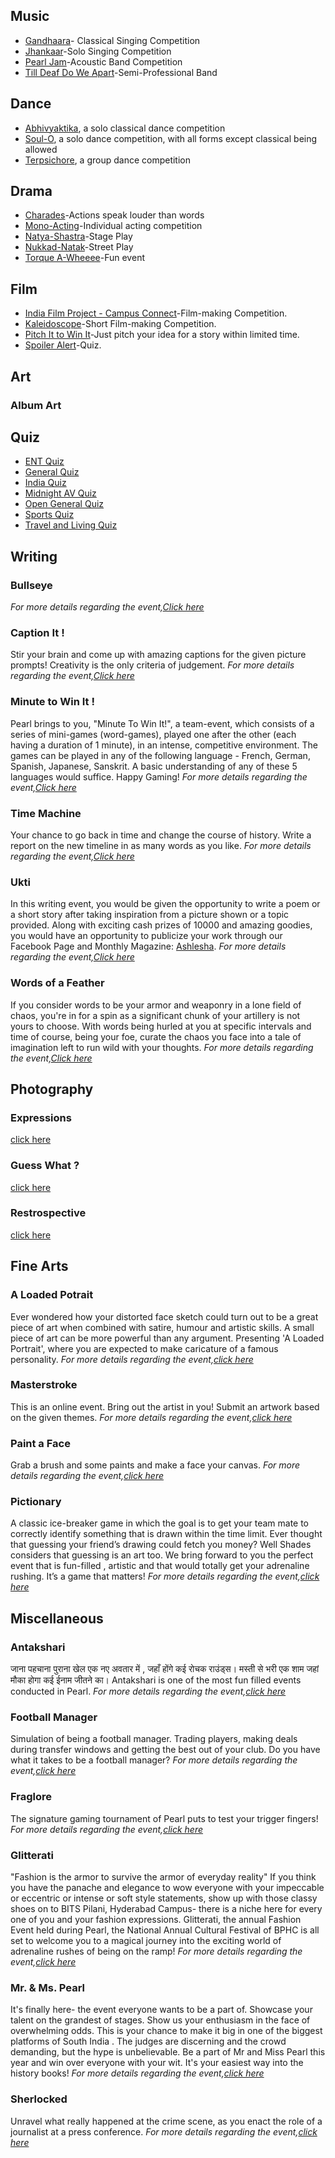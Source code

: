 <!-- TITLE: List Of Pearl Events -->
<!-- SUBTITLE: List of Pearl events, sorted by genre. -->

## Music
- [Gandhaara](/fests/pearl/events/gandhaara)- Classical Singing Competition
- [Jhankaar](/fests/pearl/events/jhankaar)-Solo Singing Competition
- [Pearl Jam](/fests/pearl/events/pearljam)-Acoustic Band Competition
- [Till Deaf Do We Apart](/fests/pearl/events/tddwa)-Semi-Professional Band 

## Dance
- [Abhivyaktika](/fests/pearl/events/abhivyakti), a solo classical dance competition
- [Soul-O](/fests/pearl/events/soulo), a solo dance competition, with all forms except classical being allowed
- [Terpsichore](/fests/pearl/events/terpsichore), a group dance competition
## Drama
* [Charades](/fests/pearl/events/char)-Actions speak louder than words
* [Mono-Acting](/fests/pearl/events/monoa)-Individual acting competition
* [Natya-Shastra](/fests/pearl/events/natsha)-Stage Play
* [Nukkad-Natak](/fests/pearl/events/nukkanat)-Street Play
* [Torque A-Wheeee](/fests/pearl/events/torqueawheeee)-Fun event
## Film
* [India Film Project - Campus Connect](/fests/pearl/events/filmproject)-Film-making Competition.
* [Kaleidoscope](/fests/pearl/events/kaleidoscope)-Short Film-making Competition.
* [Pitch It to Win It](/fests/pearl/events/pitchit)-Just pitch your idea for a story within limited time.
* [Spoiler Alert](/fests/pearl/events/spoilera)-Quiz.

## Art
### Album Art

## Quiz
* [ENT Quiz](/fests/pearl/events/entq)
* [General Quiz](/fests/pearl/events/genq)
* [India Quiz](/fests/pearl/events/indq)
* [Midnight AV Quiz](/fests/pearl/events/midavq)
* [Open General Quiz](/fests/pearl/events/opgenq)
* [Sports Quiz](/fests/pearl/events/spoq)
* [Travel and Living Quiz](/fests/pearl/events/tlq)
## Writing
### Bullseye

*For more details regarding the event,[Click here](/fests/pearl/events/bullseye)*
### Caption It !
Stir your brain and come up with amazing captions for the given picture prompts! Creativity is the only criteria of judgement. 
*For more details regarding the event,[Click here](/fests/pearl/events/captionit)*
### Minute to Win It !
Pearl brings to you, "Minute To Win It!", a team-event, which consists of a series of mini-games (word-games), played one after the other (each having a duration of 1 minute), in an intense, competitive environment. The games can be played in any of the following language - French, German, Spanish, Japanese, Sanskrit. A basic understanding of any of these 5 languages would suffice.
Happy Gaming!
*For more details regarding the event,[Click here](/fests/pearl/events/minutetowinit)*
### Time Machine 
Your chance to go back in time and change the course of history. Write a report on the new timeline in as many words as you like.
*For more details regarding the event,[Click here](/fests/pearl/events/timemachine)*
### Ukti
In this writing event, you would be given the opportunity to write a poem or a short story after taking inspiration from a picture shown or a topic provided. Along with exciting cash prizes of 10000 and amazing goodies, you would have an opportunity to publicize your work through our Facebook Page and Monthly Magazine: [Ashlesha](https://hinditarangbphc.wordpress.com). 
*For more details regarding the event,[Click here](/fests/pearl/events/ukti)*
### Words of a Feather
If you consider words to be your armor and weaponry in a lone field of chaos, you're in for a spin as a significant chunk of your artillery is not yours to choose. With words being hurled at you at specific intervals and time of course, being your foe, curate the chaos you face into a tale of imagination left to run wild with your thoughts. 
*For more details regarding the event,[Click here](/fests/pearl/events/woaf)*
## Photography
### Expressions
[click here](/fests/pearl/events/expressions)
### Guess What ?
[click here](/fests/pearl/events/guesswhat)
### Restrospective
[click here](/fests/pearl/events/restrospective)
## Fine Arts
### A Loaded Potrait
Ever wondered how your distorted face sketch could turn out to be a great piece of art when combined with satire, humour and artistic skills. A small piece of art can be more powerful than any argument. Presenting 'A Loaded Portrait', where you are expected to make caricature of a famous personality.
*For more details regarding the event,[click here](/fests/pearl/events/loadedpotrait)*
### Masterstroke
This is an online event. Bring out the artist in you! Submit an artwork based on the given themes.
*For more details regarding the event,[click here](/fests/pearl/events/masterstroke)*
### Paint a Face
Grab a brush and some paints and make a face your canvas. 
*For more details regarding the event,[click here](/fests/pearl/events/paintaface)*
### Pictionary 
A classic ice-breaker game in which the goal is to get your team mate to correctly identify something that is drawn within the time limit.
Ever thought that guessing your friend’s drawing could fetch you money? Well Shades considers that guessing is an art too. We bring forward to you the perfect event that is fun-filled , artistic and that would totally get your adrenaline rushing. It’s a game that matters!
*For more details regarding the event,[click here](/fests/pearl/events/pictionary)*
## Miscellaneous
### Antakshari
जाना पहचाना पुराना खेल एक नए अवतार में , जहाँ होंगे कई रोचक राउंड्स। मस्ती से भरी एक शाम जहां मौका होगा कई ईनाम जीतने का। Antakshari is one of the most fun filled events conducted in Pearl. 
*For more details regarding the event,[click here](/fests/pearl/events/anatakshari)*
### Football Manager
Simulation of being a football manager. Trading players, making deals during transfer windows and getting the best out of your club. Do you have what it takes to be a football manager?
*For more details regarding the event,[click here](/fests/pearl/events/footballmanager)*
### Fraglore
The signature gaming tournament of Pearl puts to test your trigger fingers!
*For more details regarding the event,[click here](/fests/pearl/events/fraglore)*
### Glitterati
"Fashion is the armor to survive the armor of everyday reality" If you think you have the panache and elegance to wow everyone with your impeccable or eccentric or intense or soft style statements, show up with those classy shoes on to BITS Pilani, Hyderabad Campus- there is a niche here for every one of you and your fashion expressions. Glitterati, the annual Fashion Event held during Pearl, the National Annual Cultural Festival of BPHC is all set to welcome you to a magical journey into the exciting world of adrenaline rushes of being on the ramp!
*For more details regarding the event,[click here](/fests/pearl/events/glitterati)*
### Mr. & Ms. Pearl
It's finally here- the event everyone wants to be a part of. Showcase your talent on the grandest of stages. Show us your enthusiasm in the face of overwhelming odds. This is your chance to make it big in one of the biggest platforms of South India . The judges are discerning and the crowd demanding, but the hype is unbelievable. Be a part of Mr and Miss Pearl this year and win over everyone with your wit. It's your easiest way into the history books!
*For more details regarding the event,[click here](/fests/pearl/events/mr&mspearl)*
### Sherlocked
Unravel what really happened at the crime scene, as you enact the role of a journalist at a press conference.
*For more details regarding the event,[click here](/fests/pearl/events/sherlocked)*